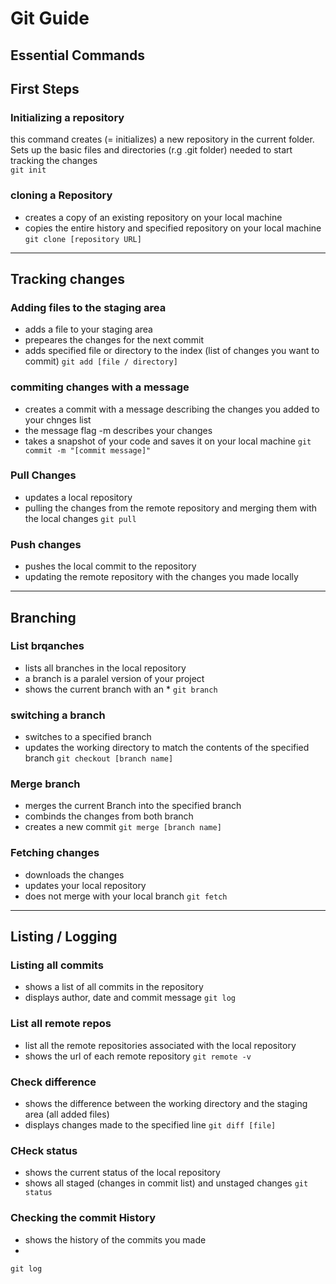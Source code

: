 # Git Guide

## Essential Commands

## First Steps
### Initializing a repository
this command creates (= initializes) a new repository in the current folder. <br>
Sets up the basic files and directories (r.g .git folder) needed to start tracking the changes <br>
`git init`


### cloning a Repository
- creates a copy of an existing repository on your local machine
- copies the entire history and specified repository on your local machine
  `git clone [repository URL]`
<hr>

## Tracking changes
### Adding files to the staging area
- adds a file to your staging area
- prepeares the changes for the next commit
- adds specified file or directory to the index (list of changes you want to commit)
`git add [file / directory]`


### commiting changes with a message
- creates a commit with a message describing the changes you added to your chnges list
- the message flag -m describes your changes
- takes a snapshot of your code and saves it on your local machine
`git commit -m "[commit message]"`

### Pull Changes
- updates a local repository
- pulling the changes from the remote repository and merging them with the local changes
`git pull`

### Push changes
- pushes the local commit to the repository
- updating the remote repository with the changes you made locally
<hr>

## Branching
### List brqanches
- lists all branches in the local repository
- a branch is a paralel version of your project
- shows the current branch with an *
`git branch`

### switching a branch
- switches to a specified branch
- updates the working directory to match the contents of the specified branch
`git checkout [branch name]`

### Merge branch
- merges the current Branch into the specified branch
- combinds the changes from both branch
- creates a new commit
`git merge [branch name]`

### Fetching changes
- downloads the changes
- updates your local repository
- does not merge with your local branch
`git fetch`
<hr>

## Listing / Logging
### Listing all commits
- shows a list of all commits in the repository
- displays author, date and commit message
`git log`

### List all remote repos
- list all the remote repositories associated with the local repository
- shows the url of each remote repository
`git remote -v`

### Check difference
- shows the difference between the working directory and the staging area (all added files)
- displays changes made to the specified line
`git diff [file]`

### CHeck status
- shows the current status of the local repository
- shows all staged (changes in commit list) and unstaged changes
  `git status`

### Checking the commit History
- shows the history of the commits you made
-
`git log`

